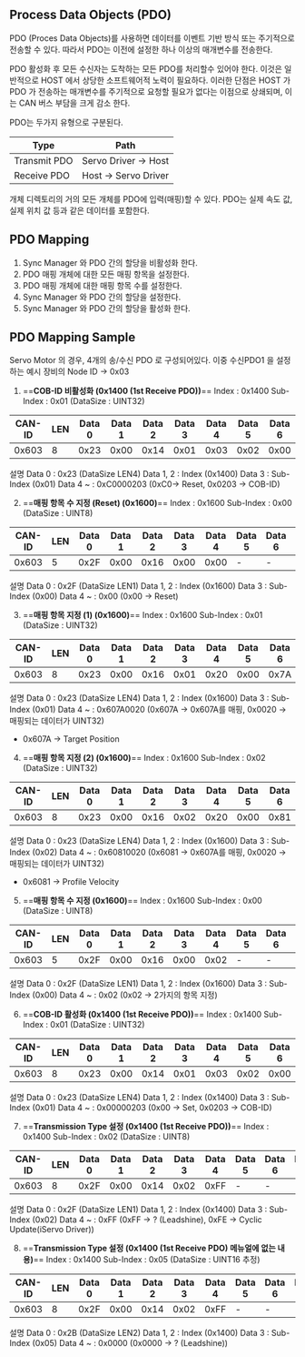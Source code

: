 ## Process Data Objects (PDO)
PDO (Proces Data Objects)를 사용하면 데이터를 이벤트 기반 방식 또는 주기적으로 전송할 수 있다. 따라서 PDO는 이전에 설정한 하나 이상의 매개변수를 전송한다. 

PDO 활성화 후 모든 수신자는 도착하는 모든 PDO를 처리할수 있어야 한다. 이것은 일반적으로 HOST 에서 상당한 소프트웨어적 노력이 필요하다. 이러한 단점은 HOST 가 PDO 가 전송하는 매개변수를 주기적으로 요청할 필요가 없다는 이점으로 상쇄되며, 이는 CAN 버스 부담을 크게 감소 한다.

PDO는 두가지 유형으로 구분된다.

| Type         | Path                 |
|--------------|----------------------|
| Transmit PDO | Servo Driver -> Host |
| Receive PDO  | Host -> Servo Driver |

개체 디렉토리의 거의 모든 개체를 PDO에 입력(매핑)할 수 있다. PDO는 실제 속도 값, 실제 위치 값 등과 같은 데이터를 포함한다.

## PDO Mapping
1. Sync Manager 와 PDO 간의 할당을 비활성화 한다.
2. PDO 매핑 개체에 대한 모든 매핑 항목을 설정한다.
3. PDO 매핑 개체에 대한 매핑 항목 수를 설정한다.
4. Sync Manager 와 PDO 간의 할당을 설정한다.
5. Sync Manager 와 PDO 간의 할당을 활성화 한다.

## PDO Mapping Sample
Servo Motor 의 경우, 4개의 송/수신 PDO 로 구성되어있다. 이중 수신PDO1 을 설정하는 예시
장비의 Node ID -> 0x03

1. ==**COB-ID 비활성화 (0x1400 (1st Receive PDO))**==
	Index : 0x1400
	Sub-Index : 0x01 (DataSize : UINT32)
	
| CAN-ID | LEN | Data 0 | Data 1 | Data 2 | Data 3 | Data 4 | Data 5 | Data 6 | Data 7 |
|--------|-----|--------|--------|--------|--------|--------|--------|--------|--------|
| 0x603  | 8   | 0x23   | 0x00   | 0x14   | 0x01   | 0x03   | 0x02   | 0x00   | 0xC0   |
설명
Data 0 : 0x23 (DataSize LEN4)
Data 1, 2 : Index (0x1400)
Data 3 : Sub-Index (0x01)
Data 4 ~ : 0xC0000203 (0xC0-> Reset, 0x0203 -> COB-ID)

2. ==**매핑 항목 수 지정 (Reset) (0x1600)**==
	Index : 0x1600
	Sub-Index : 0x00 (DataSize : UINT8)
	
| CAN-ID | LEN | Data 0 | Data 1 | Data 2 | Data 3 | Data 4 | Data 5 | Data 6 | Data 7 |
|--------|-----|--------|--------|--------|--------|--------|--------|--------|--------|
| 0x603  | 5   | 0x2F   | 0x00   | 0x16   | 0x00   | 0x00   | -   | -   | -   |
설명
Data 0 : 0x2F (DataSize LEN1)
Data 1, 2 : Index (0x1600)
Data 3 : Sub-Index (0x00)
Data 4 ~ : 0x00 (0x00 -> Reset)

3. ==**매핑 항목 지정 (1) (0x1600)**==
	Index : 0x1600
	Sub-Index : 0x01 (DataSize : UINT32)
	
| CAN-ID | LEN | Data 0 | Data 1 | Data 2 | Data 3 | Data 4 | Data 5 | Data 6 | Data 7 |
|--------|-----|--------|--------|--------|--------|--------|--------|--------|--------|
| 0x603  | 8   | 0x23   | 0x00   | 0x16   | 0x01   | 0x20   | 0x00   | 0x7A   | 0x60   |
설명
Data 0 : 0x23 (DataSize LEN4)
Data 1, 2 : Index (0x1600)
Data 3 : Sub-Index (0x01)
Data 4 ~ : 0x607A0020 (0x607A -> 0x607A를 매핑, 0x0020 -> 매핑되는 데이터가 UINT32)
 * 0x607A -> Target Position

4. ==**매핑 항목 지정 (2) (0x1600)**==
	Index : 0x1600
	Sub-Index : 0x02 (DataSize : UINT32)
	
| CAN-ID | LEN | Data 0 | Data 1 | Data 2 | Data 3 | Data 4 | Data 5 | Data 6 | Data 7 |
|--------|-----|--------|--------|--------|--------|--------|--------|--------|--------|
| 0x603  | 8   | 0x23   | 0x00   | 0x16   | 0x02   | 0x20   | 0x00   | 0x81   | 0x60   |
설명
Data 0 : 0x23 (DataSize LEN4)
Data 1, 2 : Index (0x1600)
Data 3 : Sub-Index (0x02)
Data 4 ~ : 0x60810020 (0x6081 -> 0x607A를 매핑, 0x0020 -> 매핑되는 데이터가 UINT32)
 * 0x6081 -> Profile Velocity

5. ==**매핑 항목 수 지정  (0x1600)**==
	Index : 0x1600
	Sub-Index : 0x00 (DataSize : UINT8)
	
| CAN-ID | LEN | Data 0 | Data 1 | Data 2 | Data 3 | Data 4 | Data 5 | Data 6 | Data 7 |
|--------|-----|--------|--------|--------|--------|--------|--------|--------|--------|
| 0x603  | 5   | 0x2F   | 0x00   | 0x16   | 0x00   | 0x02   | -   | -   | -   |
설명
Data 0 : 0x2F (DataSize LEN1)
Data 1, 2 : Index (0x1600)
Data 3 : Sub-Index (0x00)
Data 4 ~ : 0x02 (0x02 -> 2가지의 항목 지정)

6. ==**COB-ID 활성화 (0x1400 (1st Receive PDO))**==
	Index : 0x1400
	Sub-Index : 0x01 (DataSize : UINT32)
	
| CAN-ID | LEN | Data 0 | Data 1 | Data 2 | Data 3 | Data 4 | Data 5 | Data 6 | Data 7 |
|--------|-----|--------|--------|--------|--------|--------|--------|--------|--------|
| 0x603  | 8   | 0x23   | 0x00   | 0x14   | 0x01   | 0x03   | 0x02   | 0x00   | 0x00   |
설명
Data 0 : 0x23 (DataSize LEN4)
Data 1, 2 : Index (0x1400)
Data 3 : Sub-Index (0x01)
Data 4 ~ : 0x00000203 (0x00 -> Set, 0x0203 -> COB-ID)

7. ==**Transmission Type 설정 (0x1400 (1st Receive PDO))**==
	Index : 0x1400
	Sub-Index : 0x02 (DataSize : UINT8)
	
| CAN-ID | LEN | Data 0 | Data 1 | Data 2 | Data 3 | Data 4 | Data 5 | Data 6 | Data 7 |
|--------|-----|--------|--------|--------|--------|--------|--------|--------|--------|
| 0x603  | 8   | 0x2F   | 0x00   | 0x14   | 0x02   | 0xFF   | -   | -   | -   |
설명
Data 0 : 0x2F (DataSize LEN1)
Data 1, 2 : Index (0x1400)
Data 3 : Sub-Index (0x02)
Data 4 ~ : 0xFF (0xFF -> ? (Leadshine), 0xFE -> Cyclic Update(iServo Driver))

8. ==**Transmission Type 설정 (0x1400 (1st Receive PDO) 메뉴얼에 없는 내용)**==
	Index : 0x1400
	Sub-Index : 0x05 (DataSize : UINT16 추정)
	
| CAN-ID | LEN | Data 0 | Data 1 | Data 2 | Data 3 | Data 4 | Data 5 | Data 6 | Data 7 |
|--------|-----|--------|--------|--------|--------|--------|--------|--------|--------|
| 0x603  | 8   | 0x2F   | 0x00   | 0x14   | 0x02   | 0xFF   | -   | -   | -   |
설명
Data 0 : 0x2B (DataSize LEN2)
Data 1, 2 : Index (0x1400)
Data 3 : Sub-Index (0x05)
Data 4 ~ : 0x0000 (0x0000 -> ? (Leadshine))


